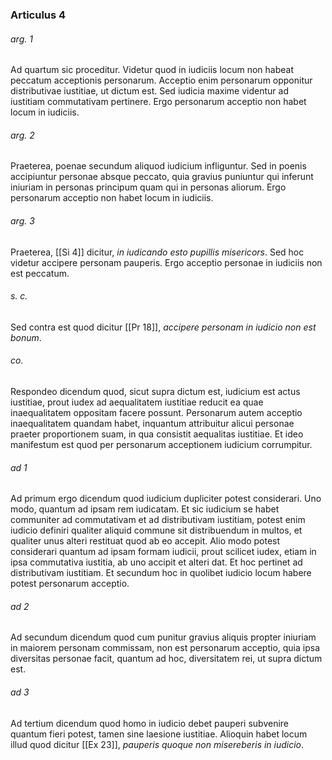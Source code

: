 ### Articulus 4

###### arg. 1
Ad quartum sic proceditur. Videtur quod in iudiciis locum non habeat peccatum acceptionis personarum. Acceptio enim personarum opponitur distributivae iustitiae, ut dictum est. Sed iudicia maxime videntur ad iustitiam commutativam pertinere. Ergo personarum acceptio non habet locum in iudiciis.

###### arg. 2
Praeterea, poenae secundum aliquod iudicium infliguntur. Sed in poenis accipiuntur personae absque peccato, quia gravius puniuntur qui inferunt iniuriam in personas principum quam qui in personas aliorum. Ergo personarum acceptio non habet locum in iudiciis.

###### arg. 3
Praeterea, [[Si 4]] dicitur, *in iudicando esto pupillis misericors*. Sed hoc videtur accipere personam pauperis. Ergo acceptio personae in iudiciis non est peccatum.

###### s. c.
Sed contra est quod dicitur [[Pr 18]], *accipere personam in iudicio non est bonum*.

###### co.
Respondeo dicendum quod, sicut supra dictum est, iudicium est actus iustitiae, prout iudex ad aequalitatem iustitiae reducit ea quae inaequalitatem oppositam facere possunt. Personarum autem acceptio inaequalitatem quandam habet, inquantum attribuitur alicui personae praeter proportionem suam, in qua consistit aequalitas iustitiae. Et ideo manifestum est quod per personarum acceptionem iudicium corrumpitur.

###### ad 1
Ad primum ergo dicendum quod iudicium dupliciter potest considerari. Uno modo, quantum ad ipsam rem iudicatam. Et sic iudicium se habet communiter ad commutativam et ad distributivam iustitiam, potest enim iudicio definiri qualiter aliquid commune sit distribuendum in multos, et qualiter unus alteri restituat quod ab eo accepit. Alio modo potest considerari quantum ad ipsam formam iudicii, prout scilicet iudex, etiam in ipsa commutativa iustitia, ab uno accipit et alteri dat. Et hoc pertinet ad distributivam iustitiam. Et secundum hoc in quolibet iudicio locum habere potest personarum acceptio.

###### ad 2
Ad secundum dicendum quod cum punitur gravius aliquis propter iniuriam in maiorem personam commissam, non est personarum acceptio, quia ipsa diversitas personae facit, quantum ad hoc, diversitatem rei, ut supra dictum est.

###### ad 3
Ad tertium dicendum quod homo in iudicio debet pauperi subvenire quantum fieri potest, tamen sine laesione iustitiae. Alioquin habet locum illud quod dicitur [[Ex 23]], *pauperis quoque non misereberis in iudicio*.

